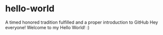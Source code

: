 # hello-world
A timed honored tradition fulfilled and a proper introduction to GitHub
Hey everyone! Welcome to my Hello World! :)
